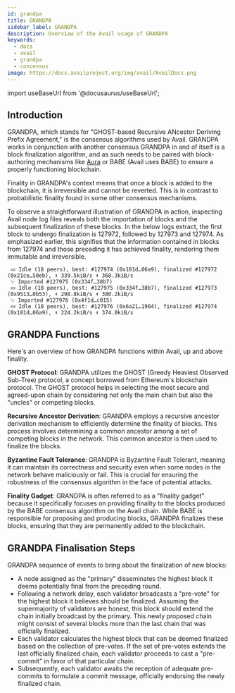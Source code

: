 ```yaml
---
id: grandpa
title: GRANDPA
sidebar_label: GRANDPA
description: Overview of the Avail usage of GRANDPA
keywords:
  - docs
  - avail
  - grandpa
  - concensus
image: https://docs.availproject.org/img/avail/AvailDocs.png
---
```


import useBaseUrl from '@docusaurus/useBaseUrl';

## Introduction

GRANDPA, which stands for "GHOST-based Recursive ANcestor Deriving Prefix Agreement," is the consensus algorithms used by Avail. GRANDPA works in conjunction with another consensus
GRANDPA in and of itself is a block finalization algorithm, and as such needs to be paired with block-authoring mechanisms like [Aura](https://paritytech.github.io/polkadot-sdk/master/sc_consensus_aura/index.html) or BABE (Avail uses BABE) to ensure a properly functioning blockchain.

Finality in GRANDPA's context means that once a block is added to the blockchain, it is irreversible and cannot be reverted. This is in
contrast to probabilistic finality found in some other consensus mechanisms.

To observe a straightforward illustration of GRANDPA in action, inspecting Avail node log files reveals both the importation of blocks and the subsequent finalization of these blocks.
In the below logs extract, the first block to undergo finalization is 127972, followed by 127973 and 127974. As emphasized earlier, this signifies that the information contained in
blocks from 127974 and those preceding it has achieved finality, rendering them immutable and irreversible.

```
 💤 Idle (18 peers), best: #127974 (0x181d…06a9), finalized #127972 (0x21ce…50eb), ⬇ 339.5kiB/s ⬆ 368.3kiB/s
 ✨ Imported #127975 (0x334f…38b7)
 💤 Idle (18 peers), best: #127975 (0x334f…38b7), finalized #127973 (0x9513…0b53), ⬇ 298.8kiB/s ⬆ 380.2kiB/s
 ✨ Imported #127976 (0x4f1d…c015)
 💤 Idle (18 peers), best: #127976 (0x6a21…1904), finalized #127974 (0x181d…06a9), ⬇ 224.2kiB/s ⬆ 374.0kiB/s
```

## GRANDPA Functions

Here's an overview of how GRANDPA functions within Avail, up and above finality.

**GHOST Protocol**: GRANDPA utilizes the GHOST (Greedy Heaviest Observed Sub-Tree) protocol, a concept borrowed from Ethereum's blockchain protocol. The GHOST protocol helps in
selecting the most secure and agreed-upon chain by considering not only the main chain but also the "uncles" or competing blocks.

**Recursive Ancestor Derivation**: GRANDPA employs a recursive ancestor derivation mechanism to efficiently determine the finality of blocks. This process involves determining a
common ancestor among a set of competing blocks in the network. This common ancestor is then used to finalize the blocks.

**Byzantine Fault Tolerance**: GRANDPA is Byzantine Fault Tolerant, meaning it can maintain its correctness and security even when some nodes in the network behave maliciously or
fail. This is crucial for ensuring the robustness of the consensus algorithm in the face of potential attacks.

**Finality Gadget**: GRANDPA is often referred to as a "finality gadget" because it specifically focuses on providing finality to the blocks produced by the BABE consensus algorithm
on the Avail chain. While BABE is responsible for proposing and producing blocks, GRANDPA finalizes these blocks, ensuring that they are permanently added to the blockchain.

## GRANDPA Finalisation Steps

GRANDPA sequence of events to bring about the finalization of new blocks:

- A node assigned as the "primary" disseminates the highest block it deems potentially final from the preceding round.
- Following a network delay, each validator broadcasts a "pre-vote" for the highest block it believes should be finalized. Assuming the supermajority of validators are honest,
  this block should extend the chain initially broadcast by the primary. This newly proposed chain might consist of several blocks more than the last chain that was officially finalized.
- Each validator calculates the highest block that can be deemed finalized based on the collection of pre-votes. If the set of pre-votes extends the last officially finalized chain,
  each validator proceeds to cast a "pre-commit" in favor of that particular chain.
- Subsequently, each validator awaits the reception of adequate pre-commits to formulate a commit message, officially endorsing the newly finalized chain.

